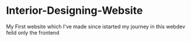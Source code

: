 # Interior-Designing-Website
My First website which I've made since istarted my journey in this webdev feild only the frontend 

